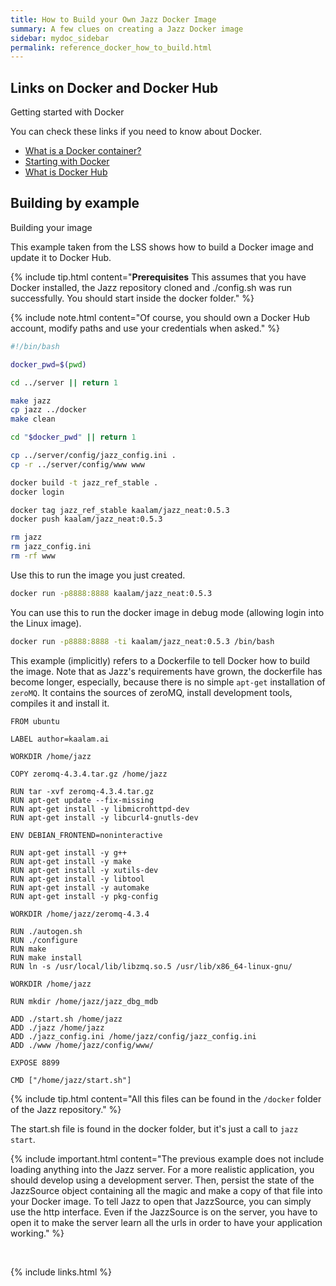 ```yaml
---
title: How to Build your Own Jazz Docker Image
summary: A few clues on creating a Jazz Docker image
sidebar: mydoc_sidebar
permalink: reference_docker_how_to_build.html
---
```


## Links on Docker and Docker Hub

<span class="label label-info">Getting started with Docker</span>

You can check these links if you need to know about Docker.

 * [What is a Docker container?](https://www.docker.com/resources/what-container)
 * [Starting with Docker](https://docs.docker.com/get-started/)
 * [What is Docker Hub](https://docs.docker.com/docker-hub/)


## Building by example

<span class="label label-info">Building your image</span>

This example taken from the LSS shows how to build a Docker image and update it to Docker Hub.

{% include tip.html content="**Prerequisites** This assumes that you have Docker installed, the Jazz repository cloned and ./config.sh
was run successfully. You should start inside the docker folder." %}

{% include note.html content="Of course, you should own a Docker Hub account, modify paths and use your credentials when asked." %}


```bash
#!/bin/bash

docker_pwd=$(pwd)

cd ../server || return 1

make jazz
cp jazz ../docker
make clean

cd "$docker_pwd" || return 1

cp ../server/config/jazz_config.ini .
cp -r ../server/config/www www

docker build -t jazz_ref_stable .
docker login

docker tag jazz_ref_stable kaalam/jazz_neat:0.5.3
docker push kaalam/jazz_neat:0.5.3

rm jazz
rm jazz_config.ini
rm -rf www
```

Use this to run the image you just created.

```bash
docker run -p8888:8888 kaalam/jazz_neat:0.5.3
```

You can use this to run the docker image in debug mode (allowing login into the Linux image).

```bash
docker run -p8888:8888 -ti kaalam/jazz_neat:0.5.3 /bin/bash
```

This example (implicitly) refers to a Dockerfile to tell Docker how to build the image. Note that as Jazz's requirements have grown,
the dockerfile has become longer, especially, because there is no simple `apt-get` installation of `zeroMQ`. It contains the sources of
zeroMQ, install development tools, compiles it and install it.


```docker
FROM ubuntu

LABEL author=kaalam.ai

WORKDIR /home/jazz

COPY zeromq-4.3.4.tar.gz /home/jazz

RUN tar -xvf zeromq-4.3.4.tar.gz
RUN apt-get update --fix-missing
RUN apt-get install -y libmicrohttpd-dev
RUN apt-get install -y libcurl4-gnutls-dev

ENV DEBIAN_FRONTEND=noninteractive

RUN apt-get install -y g++
RUN apt-get install -y make
RUN apt-get install -y xutils-dev
RUN apt-get install -y libtool
RUN apt-get install -y automake
RUN apt-get install -y pkg-config

WORKDIR /home/jazz/zeromq-4.3.4

RUN ./autogen.sh
RUN ./configure
RUN make
RUN make install
RUN ln -s /usr/local/lib/libzmq.so.5 /usr/lib/x86_64-linux-gnu/

WORKDIR /home/jazz

RUN mkdir /home/jazz/jazz_dbg_mdb

ADD ./start.sh /home/jazz
ADD ./jazz /home/jazz
ADD ./jazz_config.ini /home/jazz/config/jazz_config.ini
ADD ./www /home/jazz/config/www/

EXPOSE 8899

CMD ["/home/jazz/start.sh"]
```

{% include tip.html content="All this files can be found in the `/docker` folder of the Jazz repository." %}

The start.sh file is found in the docker folder, but it's just a call to `jazz start`.

{% include important.html content="The previous example does not include loading anything into the Jazz server. For a more realistic
application, you should develop using a development server. Then, persist the state of the JazzSource object containing all the magic
and make a copy of that file into your Docker image. To tell Jazz to open that JazzSource, you can simply use the http interface.
Even if the JazzSource is on the server, you have to open it to make the server learn all the urls in order to have your application
working." %}

<br/>

{% include links.html %}
